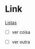 # Link

[Listas](https://en.wikipedia.org/wiki/List_of_file_signatures)

- [ ] ver coisa
- [ ] ver outra

